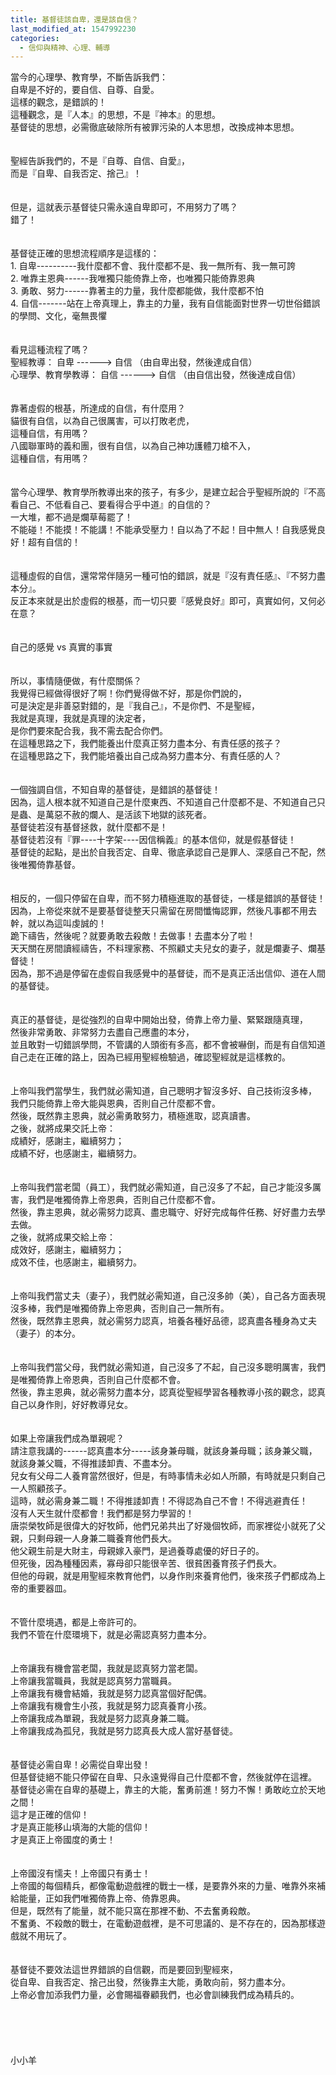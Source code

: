 ```yaml
---
title: 基督徒該自卑，還是該自信？
last_modified_at: 1547992230
categories:
  - 信仰與精神、心理、輔導
---
```


當今的心理學、教育學，不斷告訴我們：<br>自卑是不好的，要自信、自尊、自愛。<br><!--more-->這樣的觀念，是錯誤的！<br>這種觀念，是『人本』的思想，不是『神本』的思想。<br>基督徒的思想，必需徹底破除所有被罪污染的人本思想，改換成神本思想。<br><br><br>聖經告訴我們的，不是『自尊、自信、自愛』，<br>而是『自卑、自我否定、捨己』！<br><br><br>但是，這就表示基督徒只需永遠自卑即可，不用努力了嗎？<br>錯了！<br><br><br>基督徒正確的思想流程順序是這樣的：<br>1.	自卑----------我什麼都不會、我什麼都不是、我一無所有、我一無可誇<br>2.	唯靠主恩典------我唯獨只能倚靠上帝，也唯獨只能倚靠恩典<br>3.	勇敢、努力------靠著主的力量，我什麼都能做，我什麼都不怕<br>4.	自信-------站在上帝真理上，靠主的力量，我有自信能面對世界一切世俗錯誤的學問、文化，毫無畏懼<br><br><br>看見這種流程了嗎？<br>聖經教導：               自卑 ------> 自信 （由自卑出發，然後達成自信）<br>心理學、教育學教導：     自信 ------> 自信 （由自信出發，然後達成自信）<br><br><br>靠著虛假的根基，所達成的自信，有什麼用？<br>貓很有自信，以為自己很厲害，可以打敗老虎，<br>這種自信，有用嗎？<br>八國聯軍時的義和團，很有自信，以為自己神功護體刀槍不入，<br>這種自信，有用嗎？<br><br><br>當今心理學、教育學所教導出來的孩子，有多少，是建立起合乎聖經所說的『不高看自己、不低看自己、要看得合乎中道』的自信的？<br>一大堆，都不過是爛草莓罷了！<br>不能碰！不能摸！不能講！不能承受壓力！自以為了不起！目中無人！自我感覺良好！超有自信的！<br><br><br>這種虛假的自信，還常常伴隨另一種可怕的錯誤，就是『沒有責任感』、『不努力盡本分』。<br>反正本來就是出於虛假的根基，而一切只要『感覺良好』即可，真實如何，又何必在意？<br><br><br>自己的感覺 vs 真實的事實<br><br><br>所以，事情隨便做，有什麼關係？<br>我覺得已經做得很好了啊！你們覺得做不好，那是你們說的，<br>可是決定是非善惡對錯的，是『我自己』，不是你們、不是聖經，<br>我就是真理，我就是真理的決定者，<br>是你們要來配合我，我不需去配合你們。<br>在這種思路之下，我們能養出什麼真正努力盡本分、有責任感的孩子？<br>在這種思路之下，我們能培養出自己成為努力盡本分、有責任感的人？<br><br><br>一個強調自信，不知自卑的基督徒，是錯誤的基督徒！<br>因為，這人根本就不知道自己是什麼東西、不知道自己什麼都不是、不知道自己只是蟲、是萬惡不赦的爛人、是活該下地獄的該死者。<br>基督徒若沒有基督拯救，就什麼都不是！<br>基督徒若沒有『罪----十字架----因信稱義』的基本信仰，就是假基督徒！<br>基督徒的起點，是出於自我否定、自卑、徹底承認自己是罪人、深感自己不配，然後唯獨倚靠基督。<br><br><br>相反的，一個只停留在自卑，而不努力積極進取的基督徒，一樣是錯誤的基督徒！<br>因為，上帝從來就不是要基督徒整天只需留在房間懺悔認罪，然後凡事都不用去幹，就以為這叫虔誠的！<br>跪下禱告，然後呢？就要勇敢去殺敵！去做事！去盡本分了啦！<br>天天關在房間讀經禱告，不料理家務、不照顧丈夫兒女的妻子，就是爛妻子、爛基督徒！<br>因為，那不過是停留在虛假自我感覺中的基督徒，而不是真正活出信仰、道在人間的基督徒。<br><br><br>真正的基督徒，是從強烈的自卑中開始出發，倚靠上帝力量、緊緊跟隨真理，<br>然後非常勇敢、非常努力去盡自己應盡的本分，<br>並且敢對一切錯誤學問，不管講的人頭銜有多高，都不會被嚇倒，而是有自信知道自己走在正確的路上，因為已經用聖經檢驗過，確認聖經就是這樣教的。<br><br><br>上帝叫我們當學生，我們就必需知道，自己聰明才智沒多好、自己技術沒多棒，<br>我們只能倚靠上帝大能與恩典，否則自己什麼都不會。<br>然後，既然靠主恩典，就必需勇敢努力，積極進取，認真讀書。<br>之後，就將成果交託上帝：<br>成績好，感謝主，繼續努力；<br>成績不好，也感謝主，繼續努力。<br><br><br>上帝叫我們當老闆（員工），我們就必需知道，自己沒多了不起，自己才能沒多厲害，我們是唯獨倚靠上帝恩典，否則自己什麼都不會。<br>然後，靠主恩典，就必需努力認真、盡忠職守、好好完成每件任務、好好盡力去學去做。<br>之後，就將成果交給上帝：<br>成效好，感謝主，繼續努力；<br>成效不佳，也感謝主，繼續努力。<br><br><br>上帝叫我們當丈夫（妻子），我們就必需知道，自己沒多帥（美），自己各方面表現沒多棒，我們是唯獨倚靠上帝恩典，否則自己一無所有。<br>然後，既然靠主恩典，就必需努力認真，培養各種好品德，認真盡各種身為丈夫（妻子）的本分。<br><br><br>上帝叫我們當父母，我們就必需知道，自己沒多了不起，自己沒多聰明厲害，我們是唯獨倚靠上帝恩典，否則自己什麼都不會。<br>然後，靠主恩典，就必需努力盡本分，認真從聖經學習各種教導小孩的觀念，認真自己以身作則，好好教導兒女。<br><br><br>如果上帝讓我們成為單親呢？<br>請注意我講的------認真盡本分-----該身兼母職，就該身兼母職；該身兼父職，就該身兼父職，不得推諉卸責、不盡本分。<br>兒女有父母二人養育當然很好，但是，有時事情未必如人所願，有時就是只剩自己一人照顧孩子。<br>這時，就必需身兼二職！不得推諉卸責！不得認為自己不會！不得逃避責任！<br>沒有人天生就什麼都會！我們都是努力學習的！<br>唐崇榮牧師是很偉大的好牧師，他們兄弟共出了好幾個牧師，而家裡從小就死了父親，只剩母親一人身兼二職養育他們長大。<br>他父親生前是大財主，母親嫁入豪門，是過養尊處優的好日子的。<br>但死後，因為種種因素，寡母卻只能很辛苦、很貧困養育孩子們長大。<br>但他的母親，就是用聖經來教育他們，以身作則來養育他們，後來孩子們都成為上帝的重要器皿。<br><br><br>不管什麼境遇，都是上帝許可的。<br>我們不管在什麼環境下，就是必需認真努力盡本分。<br><br><br>上帝讓我有機會當老闆，我就是認真努力當老闆。<br>上帝讓我當職員，我就是認真努力當職員。<br>上帝讓我有機會結婚，我就是努力認真當個好配偶。<br>上帝讓我有機會生小孩，我就是努力認真養育小孩。<br>上帝讓我成為單親，我就是努力認真身兼二職。<br>上帝讓我成為孤兒，我就是努力認真長大成人當好基督徒。<br><br><br>基督徒必需自卑！必需從自卑出發！<br>但基督徒絕不能只停留在自卑、只永遠覺得自己什麼都不會，然後就停在這裡。<br>基督徒必需在自卑的基礎上，靠主的大能，奮勇前進！努力不懈！勇敢屹立於天地之間！<br>這才是正確的信仰！<br>才是真正能移山填海的大能的信仰！<br>才是真正上帝國度的勇士！<br><br><br>上帝國沒有懦夫！上帝國只有勇士！<br>上帝國的每個精兵，都像電動遊戲裡的戰士一樣，是要靠外來的力量、唯靠外來補給能量，正如我們唯獨倚靠上帝、倚靠恩典。<br>但是，既然有了能量，就不能只窩在那裡不動、不去奮勇殺敵。<br>不奮勇、不殺敵的戰士，在電動遊戲裡，是不可思議的、是不存在的，因為那樣遊戲就不用玩了。<br><br><br>基督徒不要效法這世界錯誤的自信觀，而是要回到聖經來，<br>從自卑、自我否定、捨己出發，然後靠主大能，勇敢向前，努力盡本分。<br>上帝必會加添我們力量，必會賜福眷顧我們，也必會訓練我們成為精兵的。<br><br><br><br><br><br>小小羊<br><br><br><br><br><br><br>
